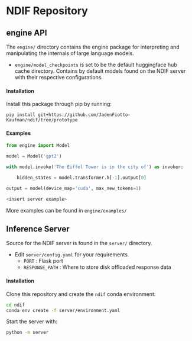 # NDIF Repository
## engine API

The `engine/` directory contains the engine package for interpreting and manipulating the internals of large language models.

- `engine/model_checkpoints` is set to be the default huggingface hub cache directory. Contains by default models found on the NDIF server with their respective configurations.

#### Installation

Install this package through pip by running:

`pip install git+https://github.com/JadenFiotto-Kaufman/ndif/tree/prototype`

#### Examples

```python
from engine import Model

model = Model('gpt2')

with model.invoke('The Eiffel Tower is in the city of') as invoker:

    hidden_states = model.transformer.h[-1].output[0]

output = model(device_map='cuda', max_new_tokens=1)

```

```python
<insert server example>
```

More examples can be found in `engine/examples/`

## Inference Server

Source for the NDIF server is found in the `server/` directory.

- Edit `server/config.yaml` for your requirements. 
    - `PORT` : Flask port
    - `RESPONSE_PATH` : Where to store disk offloaded response data

#### Installation

Clone this repository and create the `ndif` conda environment:

```bash
cd ndif
conda env create -f server/environment.yaml
```

Start the server with:

```bash
python -m server
``` 